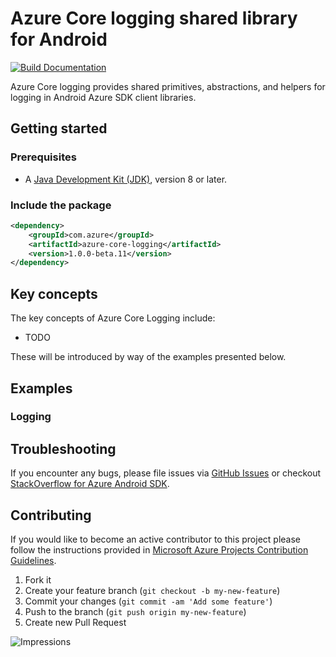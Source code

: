 # Azure Core logging shared library for Android

[![Build Documentation](https://img.shields.io/badge/documentation-published-blue.svg)](https://azure.github.io/azure-sdk-for-android)

Azure Core logging provides shared primitives, abstractions, and helpers for logging in Android Azure SDK client libraries.

## Getting started

### Prerequisites

- A [Java Development Kit (JDK)][jdk_link], version 8 or later.

### Include the package

[//]: # ({x-version-update-start;com.azure:azure-core-logging;current})
```xml
<dependency>
    <groupId>com.azure</groupId>
    <artifactId>azure-core-logging</artifactId>
    <version>1.0.0-beta.11</version>
</dependency>
```
[//]: # ({x-version-update-end})

## Key concepts

The key concepts of Azure Core Logging include:

- TODO

These will be introduced by way of the examples presented below.

## Examples

### Logging

## Troubleshooting

If you encounter any bugs, please file issues via [GitHub Issues](https://github.com/Azure/azure-sdk-for-android/issues/new/choose)
or checkout [StackOverflow for Azure Android SDK](https://stackoverflow.com/questions/tagged/azure-android-sdk).

## Contributing

If you would like to become an active contributor to this project please follow the instructions provided in
[Microsoft Azure Projects Contribution Guidelines](https://azure.github.io/guidelines.html).

1. Fork it
2. Create your feature branch (`git checkout -b my-new-feature`)
3. Commit your changes (`git commit -am 'Add some feature'`)
4. Push to the branch (`git push origin my-new-feature`)
5. Create new Pull Request

<!-- links -->
[logging]: https://github.com/Azure/azure-sdk-for-java/wiki/Logging-with-Azure-SDK
[jdk_link]: https://docs.microsoft.com/java/azure/jdk/?view=azure-java-stable

![Impressions](https://azure-sdk-impressions.azurewebsites.net/api/impressions/azure-sdk-for-java%2Fsdk%2Fcore%2Fazure-core%2FREADME.png)
